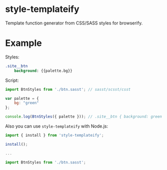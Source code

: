 # style-templateify
Template function generator from CSS/SASS styles for browserify.

# Example
Styles:
```sass
.site__btn
	background: {{palette.bg}}
```
Script:
```js
import BtnStyles from './btn.sasst'; // sasst/scsst/csst

var palette = {
	bg: "green"
};

console.log(BtnStyles({ palette })); // .site__btn { background: green }
```

Also you can use `style-templateify` with Node.js:
```js
import { install } from 'style-templateify';

install();

...

import BtnStyles from './btn.sasst'; 

```